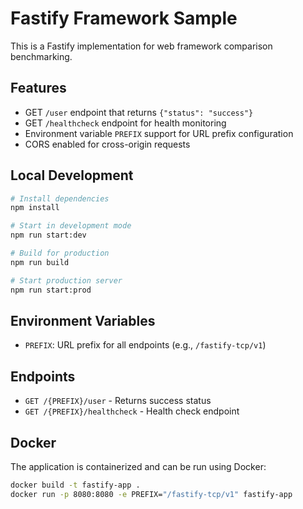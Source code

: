 # Fastify Framework Sample

This is a Fastify implementation for web framework comparison benchmarking.

## Features

- GET `/user` endpoint that returns `{"status": "success"}`
- GET `/healthcheck` endpoint for health monitoring
- Environment variable `PREFIX` support for URL prefix configuration
- CORS enabled for cross-origin requests

## Local Development

```bash
# Install dependencies
npm install

# Start in development mode
npm run start:dev

# Build for production
npm run build

# Start production server
npm run start:prod
```

## Environment Variables

- `PREFIX`: URL prefix for all endpoints (e.g., `/fastify-tcp/v1`)

## Endpoints

- `GET /{PREFIX}/user` - Returns success status
- `GET /{PREFIX}/healthcheck` - Health check endpoint

## Docker

The application is containerized and can be run using Docker:

```bash
docker build -t fastify-app .
docker run -p 8080:8080 -e PREFIX="/fastify-tcp/v1" fastify-app
```
